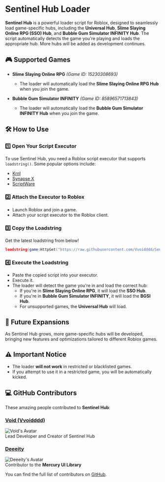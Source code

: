 # Sentinel Hub Loader

**Sentinel Hub** is a powerful loader script for Roblox, designed to seamlessly load game-specific hubs, including the **Universal Hub**, **Slime Slaying Online RPG (SSO) Hub**, and **Bubble Gum Simulator INFINITY Hub**. The script automatically detects the game you're playing and loads the appropriate hub. More hubs will be added as development continues.

## 🎮 Supported Games
- **Slime Slaying Online RPG** *(Game ID: 15230308693)*
    - The loader will automatically load the **Slime Slaying Online RPG Hub** when you join the game.

- **Bubble Gum Simulator INFINITY** *(Game ID: 85896571713843)*
    - The loader will automatically load the **Bubble Gum Simulator INFINITY Hub** when you join the game.

## 🛠 How to Use

### 1️⃣ Open Your Script Executor
To use Sentinel Hub, you need a Roblox script executor that supports `loadstring()`. Some popular options include:
- [Krnl](https://krnl.place)
- [Synapse X](https://www.synapse.to)
- [ScriptWare](https://www.scriptware.app)

### 2️⃣ Attach the Executor to Roblox
- Launch Roblox and join a game.
- Attach your script executor to the Roblox client.

### 3️⃣ Copy the Loadstring
Get the latest loadstring from below!

```lua
loadstring(game:HttpGet("https://raw.githubusercontent.com/Vvoidddd/Sentinel-Hub/refs/heads/main/Release/Loader.lua"))()
```

### 4️⃣ Execute the Loadstring
- Paste the copied script into your executor.
- Execute it.
- The loader will detect the game you're in and load the correct hub:
  - If you're in **Slime Slaying Online RPG**, it will load the **SSO Hub**.
  - If you're in **Bubble Gum Simulator INFINITY**, it will load the **BGSI Hub**.
  - For unsupported games, the **Universal Hub** will load.

## 🚀 Future Expansions
As Sentinel Hub grows, more game-specific hubs will be developed, bringing new features and optimizations tailored to different Roblox games.

## ⚠️ Important Notice
- The loader **will not work** in restricted or blacklisted games.
- If you attempt to use it in a restricted game, you will be automatically kicked.

## 💻 GitHub Contributors

These amazing people contributed to **Sentinel Hub**:

### [Void (Vvoidddd)](https://github.com/Vvoidddd)
![Void's Avatar](https://avatars.githubusercontent.com/u/47294895?v=4)  
Lead Developer and Creator of Sentinel Hub

### [Deeeity](https://github.com/Deeeity)
![Deeeity's Avatar](https://avatars.githubusercontent.com/u/62409148?v=4)  
Contributor to the **Mercury UI Library**

You can find the full list of contributors on [GitHub](https://github.com/Vvoidddd/Sentinel-Hub/graphs/contributors).

